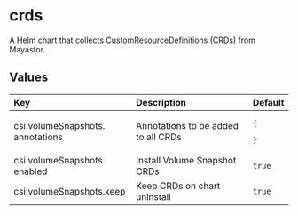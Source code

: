 # crds

A Helm chart that collects CustomResourceDefinitions (CRDs) from Mayastor.

## Values

| Key | Description | Default |
|:----|:------------|:--------|
| csi.&ZeroWidthSpace;volumeSnapshots.&ZeroWidthSpace;annotations | Annotations to be added to all CRDs | <pre>{<br><br>}</pre> |
| csi.&ZeroWidthSpace;volumeSnapshots.&ZeroWidthSpace;enabled | Install Volume Snapshot CRDs | `true` |
| csi.&ZeroWidthSpace;volumeSnapshots.&ZeroWidthSpace;keep | Keep CRDs on chart uninstall | `true` |

